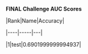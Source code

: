 **FINAL Challenge AUC Scores**



|Rank|Name|Accuracy|

|----|-----|---|

|1|test|0.6901999999994937| 

